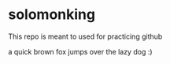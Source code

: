 # solomonking
This repo is meant to used for practicing github


a quick brown fox jumps over the lazy dog :)